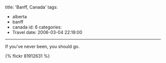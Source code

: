 title: 'Banff, Canada'
tags:
  - alberta
  - banff
  - canada
id: 6
categories:
  - Travel
date: 2006-03-04 22:18:00
---

If you've never been, you should go.

{% flickr 81912631 %}
